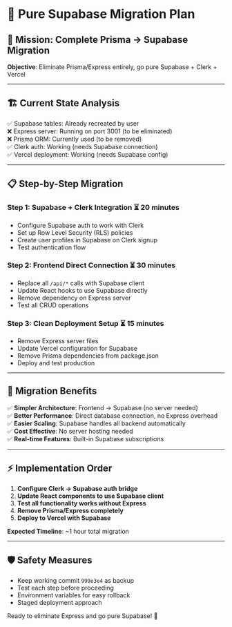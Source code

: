 # 🚀 Pure Supabase Migration Plan

## 🎯 Mission: Complete Prisma → Supabase Migration

**Objective**: Eliminate Prisma/Express entirely, go pure Supabase + Clerk + Vercel

---

## 🏗️ **Current State Analysis**
✅ Supabase tables: Already recreated by user  
❌ Express server: Running on port 3001 (to be eliminated)  
❌ Prisma ORM: Currently used (to be removed)  
✅ Clerk auth: Working (needs Supabase connection)  
✅ Vercel deployment: Working (needs Supabase config)

---

## 📋 **Step-by-Step Migration**

### **Step 1: Supabase + Clerk Integration** ⏳ 20 minutes
- Configure Supabase auth to work with Clerk
- Set up Row Level Security (RLS) policies
- Create user profiles in Supabase on Clerk signup
- Test authentication flow

### **Step 2: Frontend Direct Connection** ⏳ 30 minutes  
- Replace all `/api/*` calls with Supabase client
- Update React hooks to use Supabase directly
- Remove dependency on Express server
- Test all CRUD operations

### **Step 3: Clean Deployment Setup** ⏳ 15 minutes
- Remove Express server files
- Update Vercel configuration for Supabase
- Remove Prisma dependencies from package.json  
- Deploy and test production

---

## 🔄 **Migration Benefits**

✅ **Simpler Architecture**: Frontend → Supabase (no server needed)  
✅ **Better Performance**: Direct database connection, no Express overhead  
✅ **Easier Scaling**: Supabase handles all backend automatically  
✅ **Cost Effective**: No server hosting needed  
✅ **Real-time Features**: Built-in Supabase subscriptions  

---

## ⚡ **Implementation Order**

1. **Configure Clerk → Supabase auth bridge**
2. **Update React components to use Supabase client**
3. **Test all functionality works without Express**
4. **Remove Prisma/Express completely**
5. **Deploy to Vercel with Supabase**

**Expected Timeline**: ~1 hour total migration

---

## 🛡️ **Safety Measures**

- Keep working commit `999e3e4` as backup
- Test each step before proceeding
- Environment variables for easy rollback
- Staged deployment approach

Ready to eliminate Express and go pure Supabase! 🎉